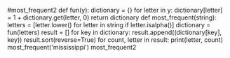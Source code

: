 #most_frequent2
def fun(y):
    dictionary = {}
    for letter in y:
        dictionary[letter] = 1 + dictionary.get(letter, 0)
    return dictionary
def most_frequent(string):
    letters = [letter.lower() for letter in string if letter.isalpha()]
    dictionary = fun(letters)
    result = []
    for key in dictionary:
        result.append((dictionary[key], key))
    result.sort(reverse=True)
    for count, letter in result:
        print(letter, count)
most_frequent('mississippi') most_frequent2
